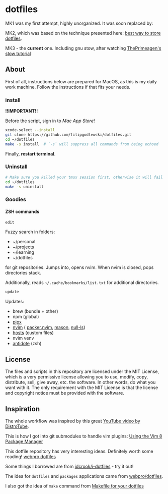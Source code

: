 # dotfiles

MK1 was my first attempt, highly unorganized. It was soon replaced by:

MK2, which was based on the technique presented here:
[best way to store dotfiles](https://developer.atlassian.com/blog/2016/02/best-way-to-store-dotfiles-git-bare-repo/).

MK3 - the **current** one. Including gnu stow,
after watching [ThePrimeagen's stow tutorial](https://www.youtube.com/watch?v=tkUllCAGs3c)

## About

First of all, instructions below are prepared for MacOS,
as this is my daily work machine.
Follow the instructions if that fits your needs.

### install

**!!IMPORTANT!!**

Before the script, sign in to *Mac App Store*!

```sh
xcode-select --install
git clone https://github.com/filipgodlewski/dotfiles.git
cd ~/dotfiles
make -s install  # `-s` will suppress all commands from being echoed
```

Finally, **restart terminal**.

### Uninstall

```sh
# Make sure you killed your tmux session first, otherwise it will fail
cd ~/dotfiles
make -s uninstall
```

### Goodies

#### ZSH commands

```sh
edit
```

Fuzzy search in folders:

- ~/personal
- ~/projects
- ~/learning
- ~/dotfiles

for git repositories.
Jumps into, opens nvim. When nvim is closed, pops directories stack.

Additionally, reads `~/.cache/bookmarks/list.txt` for additional directories.

```sh
update
```

Updates:

- brew (bundle + other)
- npm (global)
- [pipx](https://github.com/pypa/pipx)
- [nvim](https://github.com/neovim/neovim) (
  [packer.nvim](https://github.com/wbthomason/packer.nvim),
  [mason](https://github.com/williamboman/mason.nvim),
  [null-ls](https://github.com/jose-elias-alvarez/null-ls.nvim))
- [hosts](https://github.com/StevenBlack/hosts) (custom files)
- nvim venv
- [antidote](https://github.com/mattmc3/antidote) (zsh)

## License

The files and scripts in this repository are licensed under the MIT License,
which is a very permissive license allowing you to use, modify, copy,
distribute, sell, give away, etc. the software.
In other words, do what you want with it.
The only requirement with the MIT License is that the license and
copyright notice must be provided with the software.

## Inspiration

The whole workflow was inspired by this great [YouTube video by DistroTube](https://www.youtube.com/watch?v=tBoLDpTWVOM).

This is how I got into git submodules to handle vim plugins:
[Using the Vim 8 Package Manager](https://dvonrohr.com/2016/12/11/vim-package-manager/)

This dotfile repository has very interesting ideas. Definitely worth some reading!
[webpro dotfiles](https://github.com/webpro/dotfiles)

Some things I borrowed are from
[idcrook/i-dotfiles](https://github.com/idcrook/i-dotfiles) - try it out!

The idea for `dotfiles` and `packages` applications came from [webpro/dotfiles](https://github.com/webpro/dotfiles).

I also got the idea of `make` command from [Makefile for your dotfiles](https://polothy.github.io/post/2018-10-09-makefile-dotfiles/)

